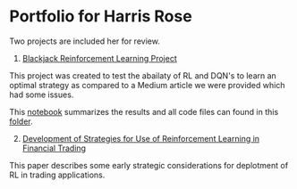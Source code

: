 # Portfolio for Harris Rose

Two projects are included her for review.  

1. [Blackjack Reinforcement Learning Project](/Blackjack_Project/System_Project_Blackjack_Learning_HarrisRose.ipynb)

This project was created to test the abailaty of RL and DQN's to learn an optimal strategy as compared to a Medium article we were provided which had some issues.

This [notebook](/Blackjack_Project/System_Project_Blackjack_Learning_HarrisRose.ipynb) summarizes the results and all code files can found in this [folder](/Blackjack_Project).

2. [Development of Strategies for Use of Reinforcement Learning in Financial Trading](https://github.com/harrisrose/Portfolio/blob/main/Reinforcement_Learning_for%20Trading_HarrisRose.pdf)

This paper describes some early strategic considerations for deplotment of RL in trading applications. 

